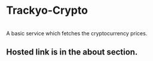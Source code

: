# Trackyo-Crypto
<br>
A basic service which fetches the cryptocurrency prices.

## Hosted link is in the about section.
